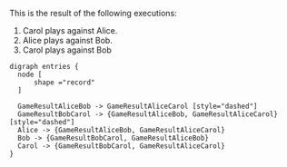 This is the result of the following executions:

1. Carol plays against Alice.
2. Alice plays against Bob.
3. Carol plays against Bob

```graphviz
digraph entries {
  node [
      shape ="record"
  ]

  GameResultAliceBob -> GameResultAliceCarol [style="dashed"]
  GameResultBobCarol -> {GameResultAliceBob, GameResultAliceCarol} [style="dashed"]
  Alice -> {GameResultAliceBob, GameResultAliceCarol}
  Bob -> {GameResultBobCarol, GameResultAliceBob}
  Carol -> {GameResultBobCarol, GameResultAliceCarol}
}
```
